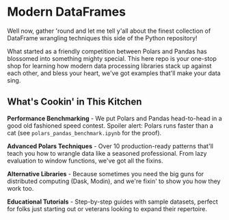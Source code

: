 # Modern DataFrames

Well now, gather 'round and let me tell y'all about the finest collection of DataFrame wrangling techniques this side of the Python repository!

What started as a friendly competition between Polars and Pandas has blossomed into something mighty special. This here repo is your one-stop shop for learning how modern data processing libraries stack up against each other, and bless your heart, we've got examples that'll make your data sing.

## What's Cookin' in This Kitchen

**Performance Benchmarking** - We put Polars and Pandas head-to-head in a good old fashioned speed contest. Spoiler alert: Polars runs faster than a cat  (see `polars_pandas_benchmark.ipynb` for the proof).

**Advanced Polars Techniques** - Over 10 production-ready patterns that'll teach you how to wrangle data like a seasoned professional. From lazy evaluation to window functions, we've got all the fixins.

**Alternative Libraries** - Because sometimes you need the big guns for distributed computing (Dask, Modin), and we're fixin' to show you how they work too.

**Educational Tutorials** - Step-by-step guides with sample datasets, perfect for folks just starting out or veterans looking to expand their repertoire.
